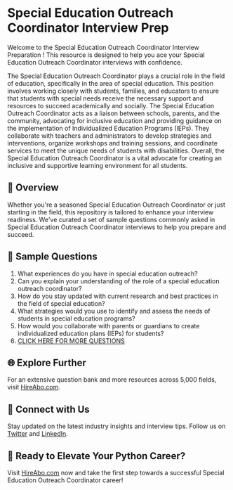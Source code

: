 # Special Education Outreach Coordinator Interview Prep

Welcome to the Special Education Outreach Coordinator Interview Preparation ! This resource is designed to help you ace your Special Education Outreach Coordinator interviews with confidence.

The Special Education Outreach Coordinator plays a crucial role in the field of education, specifically in the area of special education. This position involves working closely with students, families, and educators to ensure that students with special needs receive the necessary support and resources to succeed academically and socially. The Special Education Outreach Coordinator acts as a liaison between schools, parents, and the community, advocating for inclusive education and providing guidance on the implementation of Individualized Education Programs (IEPs). They collaborate with teachers and administrators to develop strategies and interventions, organize workshops and training sessions, and coordinate services to meet the unique needs of students with disabilities. Overall, the Special Education Outreach Coordinator is a vital advocate for creating an inclusive and supportive learning environment for all students.

## 🚀 Overview

Whether you're a seasoned Special Education Outreach Coordinator or just starting in the field, this repository is tailored to enhance your interview readiness. We've curated a set of sample questions commonly asked in Special Education Outreach Coordinator interviews to help you prepare and succeed.

## 📝 Sample Questions

1. What experiences do you have in special education outreach?
2. Can you explain your understanding of the role of a special education outreach coordinator?
3. How do you stay updated with current research and best practices in the field of special education?
4. What strategies would you use to identify and assess the needs of students in special education programs?
5. How would you collaborate with parents or guardians to create individualized education plans (IEPs) for students?
6. [CLICK HERE FOR MORE QUESTIONS](https://hireabo.com/job/4_3_48/Special%20Education%20Outreach%20Coordinator)

## 🌐 Explore Further

For an extensive question bank and more resources across 5,000 fields, visit [HireAbo.com](https://www.hireabo.com).

## 📱 Connect with Us

Stay updated on the latest industry insights and interview tips. Follow us on [Twitter](https://twitter.com/hireabo) and [LinkedIn](https://www.linkedin.com/in/hire-abo-3609972a8/).

## 🚀 Ready to Elevate Your Python Career?

Visit [HireAbo.com](https://www.hireabo.com) now and take the first step towards a successful Special Education Outreach Coordinator career!